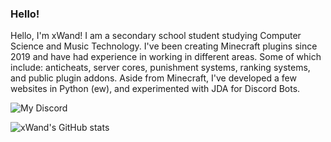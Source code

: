 ### Hello!

Hello, I'm xWand! I am a secondary school student studying Computer Science and Music Technology. I've been creating Minecraft plugins since 2019 and have had experience in working in different areas. Some of which include: anticheats, server cores, punishment systems, ranking systems, and public plugin addons. Aside from Minecraft, I've developed a few websites in Python (ew), and experimented with JDA for Discord Bots.

![My Discord](https://discord-readme-badge.vercel.app/api?id=593882193852366864)

![xWand's GitHub stats](https://github-readme-stats.vercel.app/api?username=xWand&show_icons=true&theme=dracula)
